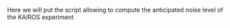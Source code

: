 Here we will put the script allowing to compute the anticipated noise level of the KAIROS experiment
